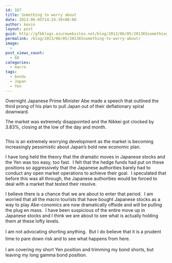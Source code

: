 ```yaml
---
id: 167
title: Something to worry about
date: 2013-06-05T14:24:39+00:00
author: kevin
layout: post
guid: http://gfbblogs.azurewebsites.net/blog/2013/06/05/201365something-to-worry-about/
permalink: /blog/2013/06/05/201365something-to-worry-about/
image:
  - 
post_views_count:
  - 68
categories:
  - macro
tags:
  - bonds
  - Japan
  - Yen
---
```

Overnight Japanese Prime Minister Abe made a speech that outlined the third prong of his plan to pull Japan out of their deflationary spiral downward.

The market was extremely disappointed and the Nikkei got clocked by 3.83%, closing at the low of the day and month.

<img class="aligncenter" alt="" src="http://themacrotourist.com/blogs/NKY%201%20Mth%20Jun%2005%2013.gif" />

This is an extremely worrying development as the market is becoming increasingly pessimistic about Japan&#8217;s bold new economic plan.

I have long held the theory that the dramatic moves in Japanese stocks and the Yen was too easy, too fast.  I felt that the hedge funds had put on these positions so aggressively that the Japanese authorities barely had to conduct any open market operations to achieve their goal.  I speculated that before this was all through, the Japanese authorities would be forced to deal with a market that tested their resolve.

I believe there is a chance that we are about to enter that period.  I am worried that all the macro tourists that have bought Japanese stocks as a way to play Abe-conomics are now dramatically offside and will be pulling the plug en mass.  I have been suspicious of the entire move up in Japanese stocks and I think we are about to see what is actually holding them at these lofty levels.

<span style="line-height: 1.6em">I am not advocating shorting anything.  But I do believe that it is a prudent time to pare down risk and to see what happens from here.  </span>

I am covering my short Yen position and trimming my bond shorts, but leaving my long gamma bond position.